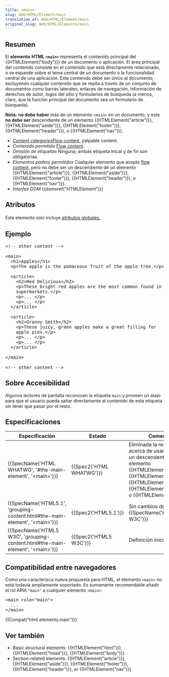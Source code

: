 ```yaml
---
title: <main>
slug: Web/HTML/Element/main
translation_of: Web/HTML/Element/main
original_slug: Web/HTML/Elemento/main
---
```

<h2 id="Resumen">Resumen</h2>

<p>El <strong>elemento</strong> <strong>HTML <code>&lt;main&gt;</code> </strong>representa el contenido principal del {{HTMLElement("body")}} de un documento o aplicación. El área principal del contenido consiste en el contenido que está directamente relacionado, o se expande sobre el tema central de un documento o la funcionalidad central de una aplicación. Este contenido debe ser único al documento, excluyendo cualquier contenido que se repita a través de un conjunto de documentos como barras laterales, enlaces de navegación, información de derechos de autor, logos del sitio y formularios de búsqueda (a menos, claro, que la función principal del documento sea un formulario de búsqueda).</p>

<div class="note">
<p><strong>Nota:</strong> <strong>no debe haber</strong> más de un elemento <code>&lt;main&gt;</code> en un documento, y este <strong>no debe ser</strong> descendiente de un elemento  {{HTMLElement("article")}}, {{HTMLElement("aside")}}, {{HTMLElement("footer")}}, {{HTMLElement("header")}}, o {{HTMLElement("nav")}}.</p>
</div>

<ul class="">
 <li><dfn><a href="/en-US/docs/Web/HTML/Content_categories" title="HTML/Content_categories">Content categories</a></dfn><a href="/en-US/docs/Web/HTML/Content_categories#Flow_content" title="HTML/Content_categories#Flow_content">Flow content</a>, palpable content.</li>
 <li><dfn>Contenido permitido</dfn> <a href="/en-US/docs/Web/HTML/Content_categories#Flow_content" title="HTML/Content_categories#Flow_content">Flow content</a>.</li>
 <li><dfn>Omisión de etiquetas</dfn> Ninguna; ambas etiqueta inical y de fin son obligatorias.</li>
 <li><dfn>Elementos padres permitidos</dfn> Cualquier elemento que acepte <a href="/en-US/docs/Web/HTML/Content_categories#Flow_content" title="HTML/Content_categories#Flow_content">flow content</a>, pero no debe ser un descendiente de un elemento {{HTMLElement("article")}}, {{HTMLElement("aside")}}, {{HTMLElement("footer")}}, {{HTMLElement("header")}}, o {{HTMLElement("nav")}}.</li>
 <li><dfn>Interfaz DOM</dfn> {{domxref("HTMLElement")}}</li>
</ul>

<h2 id="Atributos">Atributos</h2>

<p><span style="line-height: 21px;">Este elemento solo incluye  </span><a href="/en-US/docs/Web/HTML/Global_attributes" style="line-height: 21px;" title="HTML/Global attributes">atributos globales.</a></p>

<h2 id="Ejemplo">Ejemplo</h2>

<pre class="brush: html">&lt;!-- other content --&gt;

<span class="highlight">&lt;main&gt;</span>
  &lt;h1&gt;Apples&lt;/h1&gt;
  &lt;p&gt;The apple is the pomaceous fruit of the apple tree.&lt;/p&gt;

  &lt;article&gt;
    &lt;h2&gt;Red Delicious&lt;/h2&gt;
    &lt;p&gt;These bright red apples are the most common found in many
    supermarkets.&lt;/p&gt;
    &lt;p&gt;... &lt;/p&gt;
    &lt;p&gt;... &lt;/p&gt;
  &lt;/article&gt;

  &lt;article&gt;
    &lt;h2&gt;Granny Smith&lt;/h2&gt;
    &lt;p&gt;These juicy, green apples make a great filling for
    apple pies.&lt;/p&gt;
    &lt;p&gt;... &lt;/p&gt;
    &lt;p&gt;... &lt;/p&gt;
  &lt;/article&gt;

<span class="highlight">&lt;/main&gt;</span>

&lt;!-- other content --&gt;</pre>

<h2 id="Specifications" name="Specifications">Sobre Accesibilidad</h2>

<p>Algunos lectores de pantalla reconocen la etiqueta <code>main</code> y proveen un atajo para que el usuario pueda saltar directamente al contenido de esta etiqueta sin tener que pasar por el resto.</p>

<h2 id="Specifications" name="Specifications">Especificaciones</h2>

<table class="standard-table">
 <thead>
  <tr>
   <th scope="col">Especificación</th>
   <th scope="col">Estado</th>
   <th scope="col">Comentario</th>
  </tr>
 </thead>
 <tbody>
  <tr>
   <td>{{SpecName('HTML WHATWG', '#the-main-element', '&lt;main&gt;')}}</td>
   <td>{{Spec2('HTML WHATWG')}}</td>
   <td>Eliminada la restricción acerca de usar  <code>&lt;main&gt;</code> como un descendente del elemento {{HTMLElement("article")}}, {{HTMLElement("aside")}}, {{HTMLElement("footer")}}, {{HTMLElement("header")}}, o {{HTMLElement("nav")}}.</td>
  </tr>
  <tr>
   <td>{{SpecName('HTML5.1', 'grouping-content.html#the-main-element', '&lt;main&gt;')}}</td>
   <td>{{Spec2('HTML5.1')}}</td>
   <td>Sin cambios desde {{SpecName('HTML5 W3C')}}</td>
  </tr>
  <tr>
   <td>{{SpecName('HTML5 W3C', 'grouping-content.html#the-main-element', '&lt;main&gt;')}}</td>
   <td>{{Spec2('HTML5 W3C')}}</td>
   <td>Definición inicial.</td>
  </tr>
 </tbody>
</table>

<h2 id="Browser_compatibility" name="Browser_compatibility">Compatibilidad entre navegadores</h2>

<p>Como una caracterisca nueva propuesta para HTML, el elemento <code>&lt;main&gt;</code> no está todavía ampliamente soportado. Es sumamente recomendable añadir el rol ARIA <code>"main"</code> a cualquier elemento <code>&lt;main&gt;</code>:</p>

<pre class="brush: html">&lt;main role="main"&gt;
  ...
&lt;/main&gt;
</pre>

{{Compat("html.elements.main")}}

<h2 id="Ver_también">Ver también</h2>

<ul>
 <li>Basic structural elements: {{HTMLElement("html")}}, {{HTMLElement("head")}}, {{HTMLElement("body")}}</li>
 <li>Section-related elements: {{HTMLElement("article")}}, {{HTMLElement("aside")}}, {{HTMLElement("footer")}}, {{HTMLElement("header")}}, or {{HTMLElement("nav")}}</li>
</ul>
